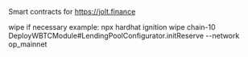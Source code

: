 Smart contracts for https://jolt.finance

wipe if necessary example:
npx hardhat ignition wipe chain-10 DeployWBTCModule#LendingPoolConfigurator.initReserve --network op_mainnet
